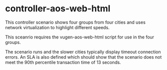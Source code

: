 # controller-aos-web-html

This controller scenario shows four groups from four cities and uses network virtualization to highlight different speeds. 

This sceanrio requires the vugen-aos-web-html script for use in the four groups.

The scenario runs and the slower cities typically display timeout connection errors. An SLA is also defined which should show that the scenario does not meet the 90th percentile transaction time of 13 seconds.
